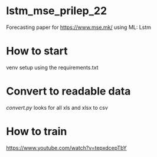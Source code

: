 # lstm_mse_prilep_22
Forecasting paper for https://www.mse.mk/ using ML: Lstm

# How to start
venv setup using the requirements.txt

# Convert to readable data
*convert.py* looks for all xls and xlsx to csv

# How to train
https://www.youtube.com/watch?v=tepxdcepTbY
